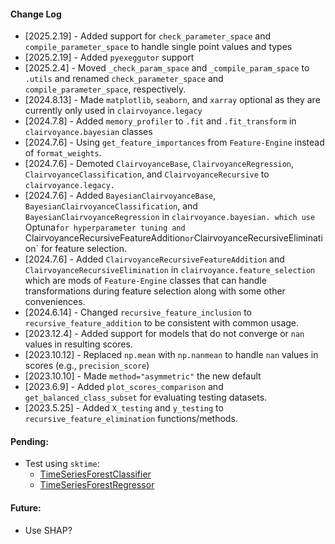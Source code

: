 #### Change  Log
* [2025.2.19] - Added support for `check_parameter_space` and `compile_parameter_space` to handle single point values and types
* [2025.2.19] - Added `pyexeggutor` support
* [2025.2.4] - Moved `_check_param_space` and `_compile_param_space` to `.utils` and renamed `check_parameter_space` and `compile_parameter_space`, respectively.
* [2024.8.13] - Made `matplotlib`, `seaborn`, and `xarray` optional as they are currently only used in `clairvoyance.legacy`
* [2024.7.8] - Added `memory_profiler` to `.fit` and `.fit_transform` in `clairvoyance.bayesian` classes
* [2024.7.6] - Using `get_feature_importances` from `Feature-Engine` instead of `format_weights`.
* [2024.7.6] - Demoted `ClairvoyanceBase`, `ClairvoyanceRegression`, `ClairvoyanceClassification`, and `ClairvoyanceRecursive` to `clairvoyance.legacy.`
* [2024.7.6] - Added `BayesianClairvoyanceBase`, `BayesianClairvoyanceClassification`, and `BayesianClairvoyanceRegression` in `clairvoyance.bayesian. which use `Optuna` for hyperparameter tuning and  `ClairvoyanceRecursiveFeatureAddition` or `ClairvoyanceRecursiveElimination` for feature selection.
* [2024.7.6] - Added `ClairvoyanceRecursiveFeatureAddition` and `ClairvoyanceRecursiveElimination` in `clairvoyance.feature_selection` which are mods of `Feature-Engine` classes that can handle transformations during feature selection along with some other conveniences. 
* [2024.6.14] - Changed `recursive_feature_inclusion` to `recursive_feature_addition` to be consistent with common usage.
* [2023.12.4] - Added support for models that do not converge or `nan` values in resulting scores.
* [2023.10.12] - Replaced `np.mean` with `np.nanmean` to handle `nan` values in scores (e.g., `precision_score`)
* [2023.10.10] - Made `method="asymmetric"` the new default
* [2023.6.9] - Added `plot_scores_comparison` and `get_balanced_class_subset` for evaluating testing datasets.
* [2023.5.25] - Added `X_testing` and `y_testing` to `recursive_feature_elimination` functions/methods.

#### Pending:
* Test using `sktime`: 
    * [TimeSeriesForestClassifier](https://www.sktime.net/en/stable/api_reference/auto_generated/sktime.classification.interval_based.TimeSeriesForestClassifier.html)
    * [TimeSeriesForestRegressor](https://www.sktime.net/en/stable/api_reference/auto_generated/sktime.regression.interval_based.TimeSeriesForestRegressor.html)
    
#### Future:
* Use SHAP?